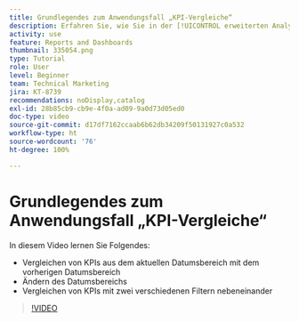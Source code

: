 ```yaml
---
title: Grundlegendes zum Anwendungsfall „KPI-Vergleiche“
description: Erfahren Sie, wie Sie in der [!UICONTROL erweiterten Analyse] KPIs vom aktuellen Datumsbereich mit einem früheren Datumsbereich vergleichen und wie Sie KPIs mit zwei verschiedenen Filtern vergleichen können.
activity: use
feature: Reports and Dashboards
thumbnail: 335054.png
type: Tutorial
role: User
level: Beginner
team: Technical Marketing
jira: KT-8739
recommendations: noDisplay,catalog
exl-id: 28b85cb9-cb9e-4f0a-ad09-9a0d73d05ed0
doc-type: video
source-git-commit: d17df7162ccaab6b62db34209f50131927c0a532
workflow-type: ht
source-wordcount: '76'
ht-degree: 100%

---
```


# Grundlegendes zum Anwendungsfall „KPI-Vergleiche“

In diesem Video lernen Sie Folgendes:

* Vergleichen von KPIs aus dem aktuellen Datumsbereich mit dem vorherigen Datumsbereich
* Ändern des Datumsbereichs
* Vergleichen von KPIs mit zwei verschiedenen Filtern nebeneinander

>[!VIDEO](https://video.tv.adobe.com/v/3440256/?quality=12&learn=on&enablevpops&captions=ger)
